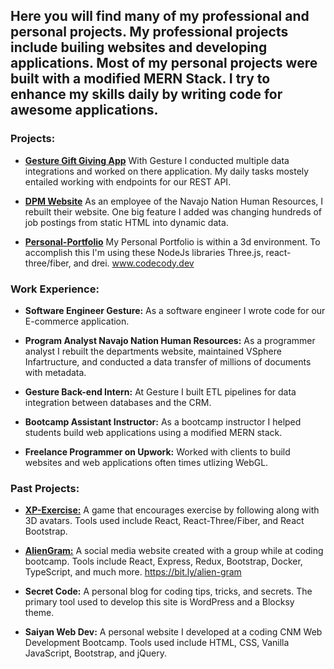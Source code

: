 ## Here you will find many of my professional and personal projects. My professional projects include builing websites and developing applications. Most of my personal projects were built with a modified MERN Stack. I try to enhance my skills daily by writing code for awesome applications.  

### Projects:
- **[Gesture Gift Giving App](https://sendagesture.app.link/)** With Gesture I conducted multiple data integrations and worked on there application. My daily tasks mostely entailed working with endpoints for our REST API. 
- **[DPM Website](http://www.dpm.navajo-nsn.gov/)** As an employee of the Navajo Nation Human Resources, I rebuilt their website. One big feature I added was changing hundreds of job postings from static HTML into dynamic data.
 
- **[Personal-Portfolio](https://github.com/code-cody-418/personal-portfolio)** My Personal Portfolio is within a 3d environment. To accomplish this I'm using these NodeJs libraries Three.js, react-three/fiber, and drei. www.codecody.dev


### Work Experience: 
- **Software Engineer Gesture:** As a software engineer I wrote code for our E-commerce application.
- **Program Analyst Navajo Nation Human Resources:** As a programmer analyst I rebuilt the departments website, maintained VSphere Infartructure, and conducted a data transfer of millions of documents with metadata. 

- **Gesture Back-end Intern:** At Gesture I built ETL pipelines for data integration between databases and the CRM.  

- **Bootcamp Assistant Instructor:** As a bootcamp instructor I helped students build web applications using a modified MERN stack. 

- **Freelance Programmer on Upwork:** Worked with clients to build websites and web applications often times utlizing WebGL. 


### Past Projects:
- **[XP-Exercise:](https://github.com/Brody-code-designer/XP-Exercise)** A game that encourages exercise by following along with 3D avatars. Tools used include React, React-Three/Fiber, and React Bootstrap.

- **[AlienGram:](https://github.com/now-in-orbit/alien-gram)** A social media website created with a group while at coding bootcamp. Tools include React, Express, Redux, Bootstrap, Docker, TypeScript, and much more. https://bit.ly/alien-gram  

- **Secret Code:** A personal blog for coding tips, tricks, and secrets. The primary tool used to develop this site is WordPress and a Blocksy theme.

- **Saiyan Web Dev:** A personal website I developed at a coding CNM Web Development Bootcamp. Tools used include HTML, CSS, Vanilla JavaScript, Bootstrap, and jQuery. 
